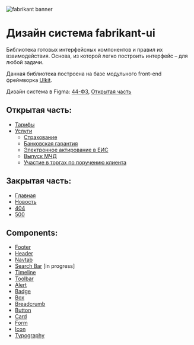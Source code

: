 ![fabrikant banner](https://i.postimg.cc/cHFJCbVT/fabr.jpg)

# Дизайн система fabrikant-ui

Библиотека готовых интерфейсных компонентов и правил их взаимодействия. Основа, из которой легко построить интерфейс – для любой задачи.

Данная библиотека построена на базе модульного front-end фреймворка [UIkit][getuikit].

Дизайн система в Figma: [44-ФЗ][44FZ], [Открытая часть][open-part]

## Открытая часть:


- [Тарифы][tariffs]
- [Услуги][services]
  - [Страхование][strahovanie]
  - [Банковская гарантия][bankovskaya-garantiya]
  - [Электронное актирование в ЕИС][aktirovanie]
  - [Выпуск МЧД][mchd]
  - [Участие в торгах по поручению клиента][uchastie-torgah]

## Закрытая часть:

- [Главная][home]
- [Новость][news]
- [404][404]
- [500][500]

## Components:

- [Footer][footer]
- [Header][header]
- [Navtab][navtab]
- [Search Bar][search-bar] [in progress]
- [Timeline][timeline]
- [Toolbar][toolbar]
- [Alert][alert]
- [Badge][badge]
- [Box][box]
- [Breadcrumb][breadcrumb]
- [Button][button]
- [Card][card]
- [Form][form]
- [Icon][icon]
- [Typography][typography]

[44FZ]: https://www.figma.com/file/U7UjOE6T9IhuVVjgKIemh1/Fabrikant.NewLK?type=design&t=ZVM90wjMtkYtAwF1-6
[open-part]: https://www.figma.com/file/gBnMOqPnd9NPcp1Shib2QG/Открытая-часть?type=design&node-id=0-1&mode=design
[getuikit]: https://github.com/uikit/uikit
[home]: https://etp.gitpages.fabrikant.ru/ui-fabrikant/html/home.html
[news]: https://etp.gitpages.fabrikant.ru/ui-fabrikant/html/news.html
[404]: https://etp.gitpages.fabrikant.ru/ui-fabrikant/html/404.html
[500]: https://etp.gitpages.fabrikant.ru/ui-fabrikant/html/500.html
[header]: https://etp.gitpages.fabrikant.ru/ui-fabrikant/html/header.html
[extended-search]: https://etp.gitpages.fabrikant.ru/ui-fabrikant/html/extended-search.html
[footer]: https://etp.gitpages.fabrikant.ru/ui-fabrikant/html/footer.html
[search-bar]: https://etp.gitpages.fabrikant.ru/ui-fabrikant/html/search-bar.html
[navtab]: https://etp.gitpages.fabrikant.ru/ui-fabrikant/html/navtab.html
[timeline]: https://etp.gitpages.fabrikant.ru/ui-fabrikant/html/timeline.html
[toolbar]: https://etp.gitpages.fabrikant.ru/ui-fabrikant/html/toolbar.html
[button]: https://etp.gitpages.fabrikant.ru/ui-fabrikant/html/button.html
[form]: https://etp.gitpages.fabrikant.ru/ui-fabrikant/html/form.html
[alert]: https://etp.gitpages.fabrikant.ru/ui-fabrikant/html/alert.html
[typography]: https://etp.gitpages.fabrikant.ru/ui-fabrikant/html/typography.html
[breadcrumb]: https://etp.gitpages.fabrikant.ru/ui-fabrikant/html/breadcrumb.html
[label]: https://etp.gitpages.fabrikant.ru/ui-fabrikant/html/label.html
[card]: https://etp.gitpages.fabrikant.ru/ui-fabrikant/html/card.html
[badge]: https://etp.gitpages.fabrikant.ru/ui-fabrikant/html/badge.html
[icon]: https://etp.gitpages.fabrikant.ru/ui-fabrikant/html/icon.html
[box]: https://etp.gitpages.fabrikant.ru/ui-fabrikant/html/box.html
[tariffs]: https://etp.gitpages.fabrikant.ru/ui-fabrikant/html/tariffs/tariffs-1.html
[services]: https://etp.gitpages.fabrikant.ru/ui-fabrikant/html/services/index.html
[strahovanie]: https://etp.gitpages.fabrikant.ru/ui-fabrikant/html/services/strahovanie.html
[bankovskaya-garantiya]: https://etp.gitpages.fabrikant.ru/ui-fabrikant/html/services/bankovskaya-garantiya.html
[aktirovanie]: https://etp.gitpages.fabrikant.ru/ui-fabrikant/html/services/aktirovanie.html
[mchd]: https://etp.gitpages.fabrikant.ru/ui-fabrikant/html/services/mchd.html
[uchastie-torgah]: https://etp.gitpages.fabrikant.ru/ui-fabrikant/html/services/uchastie-torgah.html